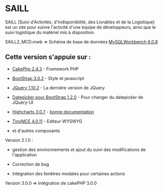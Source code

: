 SAILL
=====

SAILL [Suivi d'Activités, d'Indisponibilité, des Livrables et de la Logistique] est un site pour suivre l'activité d'une équipe de développeurs, ainsi que le suivi logistique du matériel mis à disposition.

SAILL2_MCD.mwb => Schéma de base de données [MySQLWorkbench 6.0.8](http://www.mysql.fr/downloads/workbench/)

## Cette version s'appuie sur :

* [CakePhp 2.4.3](http://cakephp.org) - Framework PHP

* [BootStrap 3.0.2](http://twitter.github.com/bootstrap/) - Style et javascript

* [JQuery 1.10.2](http://jquery.com) - La dernière version de JQuery

* [Datepicker pour BootStrap 1.2.0](https://github.com/eternicode/bootstrap-datepicker) - Pour changer du datepicker de JQuery-UI

* [Highcharts 3.0.7](http://www.highcharts.com) - [bonne documentation](http://docs.highcharts.com)

* [TinyMCE 4.0.11](http://www.tinymce.com) - Editeur WYSWYG

* et d'autres composants

Version 2.1.0 :

* gestion des environnements et ajout du suivi des modifications de l'application

* Correction de bug

* Intégration des fenêtres modales pour certaines actions
 
Version 3.0.0 => intégration de cakePHP 3.0.0
